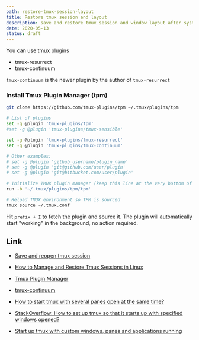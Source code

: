```yaml
---
path: restore-tmux-session-layout
title: Restore tmux session and layout
description: save and restore tmux session and window layout after systems restarts
date: 2020-05-13
status: draft
---
```


You can use tmux plugins

- tmux-resurrect
- tmux-continuum

`tmux-continuum` is the newer plugin by the author of `tmux-resurrect`

### Install Tmux Plugin Manager (tpm)

```bash
git clone https://github.com/tmux-plugins/tpm ~/.tmux/plugins/tpm
```

```bash
# List of plugins
set -g @plugin 'tmux-plugins/tpm'
#set -g @plugin 'tmux-plugins/tmux-sensible'

set -g @plugin 'tmux-plugins/tmux-resurrect'
set -g @plugin 'tmux-plugins/tmux-continuum'

# Other examples:
# set -g @plugin 'github_username/plugin_name'
# set -g @plugin 'git@github.com/user/plugin'
# set -g @plugin 'git@bitbucket.com/user/plugin'

# Initialize TMUX plugin manager (keep this line at the very bottom of tmux.conf)
run -b '~/.tmux/plugins/tpm/tpm'
```

```bash
# Reload TMUX environment so TPM is sourced
tmux source ~/.tmux.conf
```

Hit `prefix + I` to fetch the plugin and source it. The plugin will automatically start "working" in the background, no action required.

## Link

- [Save and reopen tmux session](https://forum.upcase.com/t/save-and-reopen-tmux-session/5224/2)
- [How to Manage and Restore Tmux Sessions in Linux](https://www.maketecheasier.com/manage-restore-tmux-sessions-linux/)
- [Tmux Plugin Manager](https://github.com/tmux-plugins/tpm)
- [tmux-continuum](https://github.com/tmux-plugins/tmux-continuum)

- [How to start tmux with several panes open at the same time?](https://askubuntu.com/questions/830484/how-to-start-tmux-with-several-panes-open-at-the-same-time)
- [StackOverflow: How to set up tmux so that it starts up with specified windows opened?](https://stackoverflow.com/questions/5609192/how-to-set-up-tmux-so-that-it-starts-up-with-specified-windows-opened)
- [Start up tmux with custom windows, panes and applications running](https://gist.github.com/todgru/6224848)
